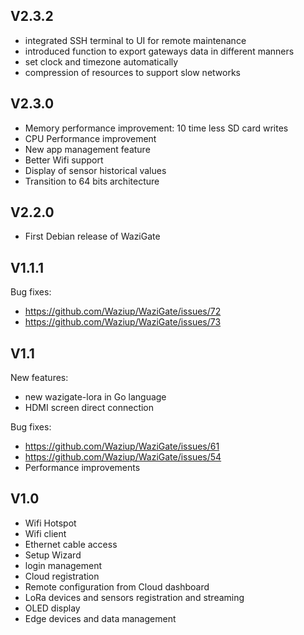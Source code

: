 V2.3.2
------

  - integrated SSH terminal to UI for remote maintenance
  - introduced function to export gateways data in different manners 
  - set clock and timezone automatically
  - compression of resources to support slow networks

V2.3.0
------

- Memory performance improvement: 10 time less SD card writes
- CPU Performance improvement 
- New app management feature
- Better Wifi support
- Display of sensor historical values
- Transition to 64 bits architecture

V2.2.0
------

- First Debian release of WaziGate

V1.1.1
------
Bug fixes: 
- https://github.com/Waziup/WaziGate/issues/72
- https://github.com/Waziup/WaziGate/issues/73

V1.1
----
New features:
- new wazigate-lora in Go language
- HDMI screen direct connection

Bug fixes: 
- https://github.com/Waziup/WaziGate/issues/61
- https://github.com/Waziup/WaziGate/issues/54
- Performance improvements

V1.0
----

- Wifi Hotspot
- Wifi client
- Ethernet cable access
- Setup Wizard
- login management
- Cloud registration
- Remote configuration from Cloud dashboard
- LoRa devices and sensors registration and streaming
- OLED display
- Edge devices and data management
